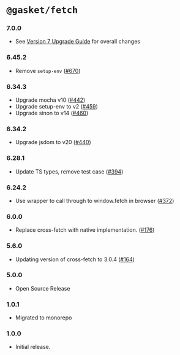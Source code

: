 # `@gasket/fetch`

### 7.0.0

- See [Version 7 Upgrade Guide] for overall changes

### 6.45.2

- Remove `setup-env` ([#670])

### 6.34.3

- Upgrade mocha v10 ([#442])
- Upgrade setup-env to v2 ([#459])
- Upgrade sinon to v14 ([#460])

### 6.34.2

- Upgrade jsdom to v20 ([#440])

### 6.28.1

- Update TS types, remove test case ([#394])

### 6.24.2

- Use wrapper to call through to window.fetch in browser ([#372])

### 6.0.0

- Replace cross-fetch with native implementation. ([#176])

### 5.6.0

- Updating version of cross-fetch to 3.0.4 ([#164])

### 5.0.0

- Open Source Release

### 1.0.1

- Migrated to monorepo

### 1.0.0

- Initial release.


[Version 7 Upgrade Guide]: /docs/upgrade-to-7.md
[#164]: https://github.com/godaddy/gasket/pull/164
[#176]: https://github.com/godaddy/gasket/pull/176
[#372]: https://github.com/godaddy/gasket/pull/372
[#394]: https://github.com/godaddy/gasket/pull/394
[#440]: https://github.com/godaddy/gasket/pull/440
[#442]: https://github.com/godaddy/gasket/pull/442
[#459]: https://github.com/godaddy/gasket/pull/459
[#460]: https://github.com/godaddy/gasket/pull/460
[#670]: https://github.com/godaddy/gasket/pull/670
